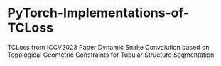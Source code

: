 # PyTorch-Implementations-of-TCLoss
TCLoss from ICCV2023 Paper Dynamic Snake Convolution based on Topological Geometric Constraints for Tubular Structure Segmentation

